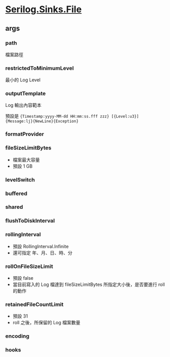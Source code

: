 # [Serilog.Sinks.File](https://github.com/serilog/serilog-sinks-file/blob/master/src/Serilog.Sinks.File/FileLoggerConfigurationExtensions.cs)

## args

### path

檔案路徑

### restrictedToMinimumLevel

最小的 Log Level

### outputTemplate

Log 輸出內容範本

預設是 `{Timestamp:yyyy-MM-dd HH:mm:ss.fff zzz} [{Level:u3}] {Message:lj}{NewLine}{Exception}`

### formatProvider

### fileSizeLimitBytes

-   檔案最大容量
-   預設 1 GB

### levelSwitch

### buffered

### shared

### flushToDiskInterval

### rollingInterval

-   預設 RollingInterval.Infinite
-   還可指定 年、月、日、時、分

### rollOnFileSizeLimit

-   預設 false
-   當目前寫入的 Log 檔達到 fileSizeLimitBytes 所指定大小後，是否要進行 roll 的動作

### retainedFileCountLimit

-   預設 31
-   roll 之後，所保留的 Log 檔案數量

### encoding

### hooks

